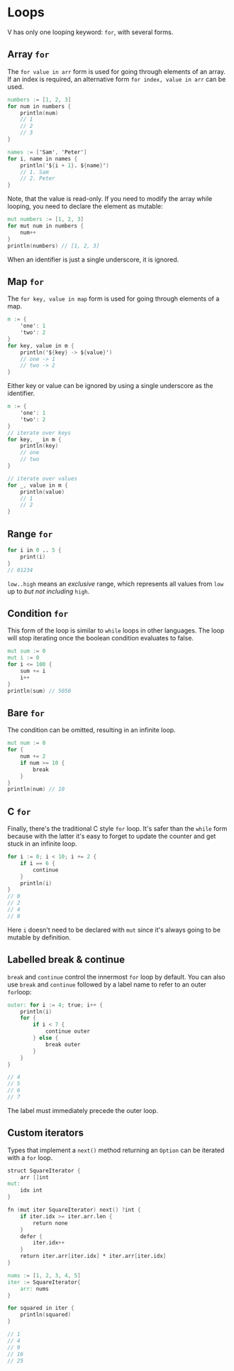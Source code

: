 # Loops

V has only one looping keyword: `for`, with several forms.

## Array `for`

The `for value in arr` form is used for going through elements of an array.
If an index is required, an alternative form `for index, value in arr` can be used.

```v play
numbers := [1, 2, 3]
for num in numbers {
	println(num)
    // 1
    // 2
    // 3
}

names := ['Sam', 'Peter']
for i, name in names {
	println('${i + 1}. ${name}')
	// 1. Sam
	// 2. Peter
}
```

Note, that the value is read-only.
If you need to modify the array while looping, you need to declare the element as mutable:

```v
mut numbers := [1, 2, 3]
for mut num in numbers {
	num++
}
println(numbers) // [1, 2, 3]
```

When an identifier is just a single underscore, it is ignored.

## Map `for`

The `for key, value in map` form is used for going through elements of a map.

```v play
m := {
	'one': 1
	'two': 2
}
for key, value in m {
	println('${key} -> ${value}')
	// one -> 1
	// two -> 2
}
```

Either key or value can be ignored by using a single underscore as the identifier.

```v play
m := {
	'one': 1
	'two': 2
}
// iterate over keys
for key, _ in m {
	println(key)
	// one
	// two
}

// iterate over values
for _, value in m {
	println(value)
	// 1
	// 2
}
```

## Range `for`

```v play
for i in 0 .. 5 {
	print(i)
}
// 01234
```

`low..high` means an *exclusive* range, which represents all values from `low`
up to *but not including* `high`.

## Condition `for`

This form of the loop is similar to `while` loops in other languages.
The loop will stop iterating once the boolean condition evaluates to false.

```v play
mut sum := 0
mut i := 0
for i <= 100 {
	sum += i
	i++
}
println(sum) // 5050
```

## Bare `for`

The condition can be omitted, resulting in an infinite loop.

```v play
mut num := 0
for {
	num += 2
	if num >= 10 {
		break
	}
}
println(num) // 10
```

## C `for`

Finally, there's the traditional C style `for` loop.
It's safer than the `while` form because with the latter it's easy to forget
to update the counter and get stuck in an infinite loop.

```v play
for i := 0; i < 10; i += 2 {
	if i == 6 {
		continue
	}
	println(i)
}
// 0
// 2
// 4
// 8
```

Here `i` doesn't need to be declared with `mut` since it's always going to be mutable by definition.

## Labelled break & continue

`break` and `continue` control the innermost `for` loop by default.
You can also use `break` and `continue` followed by a label name to refer to an outer `for`loop:

```v play
outer: for i := 4; true; i++ {
	println(i)
	for {
		if i < 7 {
			continue outer
		} else {
			break outer
		}
	}
}

// 4
// 5
// 6
// 7
```

The label must immediately precede the outer loop.

## Custom iterators

Types that implement a `next()` method returning an `Option` can be iterated with a `for` loop.

```v play
struct SquareIterator {
	arr []int
mut:
	idx int
}

fn (mut iter SquareIterator) next() ?int {
	if iter.idx >= iter.arr.len {
		return none
	}
	defer {
		iter.idx++
	}
	return iter.arr[iter.idx] * iter.arr[iter.idx]
}

nums := [1, 2, 3, 4, 5]
iter := SquareIterator{
	arr: nums
}

for squared in iter {
	println(squared)
}

// 1
// 4
// 9
// 16
// 25
```
